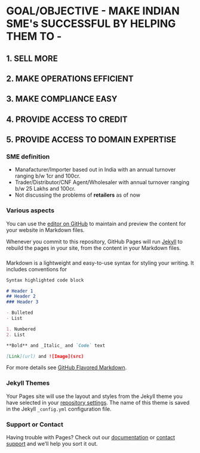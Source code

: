 # GOAL/OBJECTIVE - MAKE INDIAN SME's SUCCESSFUL BY HELPING THEM TO -
## 1. SELL MORE
## 2. MAKE OPERATIONS EFFICIENT
## 3. MAKE COMPLIANCE EASY
## 4. PROVIDE ACCESS TO CREDIT
## 5. PROVIDE ACCESS TO DOMAIN EXPERTISE

### SME definition
- Manafacturer/Importer based out in India with an annual turnover ranging b/w 1cr and 100cr.
- Trader/Distributor/CNF Agent/Wholesaler with annual turnover ranging b/w 25 Lakhs and 100cr.
- Not discussing the problems of **retailers** as of now

### Various aspects


You can use the [editor on GitHub](https://github.com/puneetkaura/IndianSMEs/edit/master/README.md) to maintain and preview the content for your website in Markdown files.

Whenever you commit to this repository, GitHub Pages will run [Jekyll](https://jekyllrb.com/) to rebuild the pages in your site, from the content in your Markdown files.

### 

Markdown is a lightweight and easy-to-use syntax for styling your writing. It includes conventions for

```markdown
Syntax highlighted code block

# Header 1
## Header 2
### Header 3

- Bulleted
- List

1. Numbered
2. List

**Bold** and _Italic_ and `Code` text

[Link](url) and ![Image](src)
```

For more details see [GitHub Flavored Markdown](https://guides.github.com/features/mastering-markdown/).

### Jekyll Themes

Your Pages site will use the layout and styles from the Jekyll theme you have selected in your [repository settings](https://github.com/puneetkaura/IndianSMEs/settings). The name of this theme is saved in the Jekyll `_config.yml` configuration file.

### Support or Contact

Having trouble with Pages? Check out our [documentation](https://help.github.com/categories/github-pages-basics/) or [contact support](https://github.com/contact) and we’ll help you sort it out.
